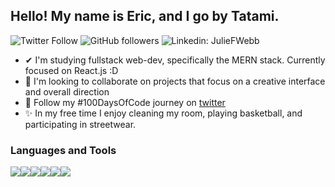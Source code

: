 ## Hello! My name is Eric, and I go by Tatami.


![Twitter Follow](https://img.shields.io/twitter/follow/tatamibox?color=1DA1F2&label=Followers&logo=twitter&style=for-the-badge)
![GitHub followers](https://img.shields.io/github/followers/tatamibox?color=1DA1F2&style=for-the-badge)
![Linkedin: JulieFWebb](https://img.shields.io/badge/-CONNECT-blue?style=for-the-badge&logo=Linkedin&link=https://www.linkedin.com/in/ericquesada02)


- ✔ I'm studying fullstack web-dev, specifically the MERN stack. Currently focused on React.js :D
- 🤝 I'm looking to collaborate on projects that focus on a creative interface and overall direction
- 💯 Follow my #100DaysOfCode journey on [twitter](https://twitter.com/)
- ✨ In my free time I enjoy cleaning my room, playing basketball, and participating in streetwear.

### Languages and Tools

<img src="https://img.icons8.com/color/48/000000/javascript.png"/><img src="https://img.icons8.com/color/48/000000/html-5.png"/><img src="https://img.icons8.com/color/48/000000/css3.png"/><img src="https://img.icons8.com/color/48/000000/nodejs.png"/><img src="https://img.icons8.com/color/48/undefined/react-native.png"/><img src="https://img.icons8.com/color/48/000000/mongodb.png"/>

